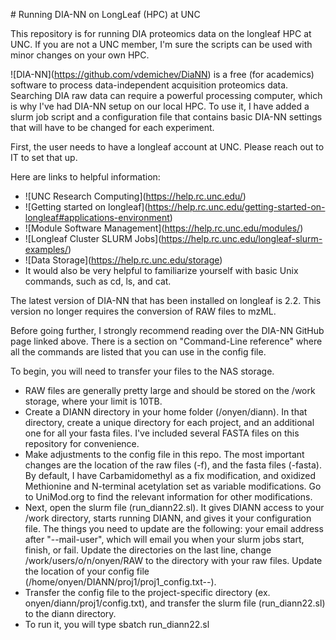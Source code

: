 \# Running DIA-NN on LongLeaf (HPC) at UNC



This repository is for running DIA proteomics data on the longleaf HPC at UNC. If you are not a UNC member, I'm sure the scripts can be used with minor changes on your own HPC.

!\[DIA-NN](https://github.com/vdemichev/DiaNN) is a free (for academics) software to process data-independent acquisition proteomics data. Searching DIA raw data can require a powerful processing computer, which is why I've had DIA-NN setup on our local HPC. To use it, I have added a slurm job script and a configuration file that contains basic DIA-NN settings that will have to be changed for each experiment.



First, the user needs to have a longleaf account at UNC. Please reach out to IT to set that up.

Here are links to helpful information:

* !\[UNC Research Computing](https://help.rc.unc.edu/)
* !\[Getting started on longleaf](https://help.rc.unc.edu/getting-started-on-longleaf#applications-environment)
* !\[Module Software Management](https://help.rc.unc.edu/modules/)
* !\[Longleaf Cluster SLURM Jobs](https://help.rc.unc.edu/longleaf-slurm-examples/)
* !\[Data Storage](https://help.rc.unc.edu/storage)
* It would also be very helpful to familiarize yourself with basic Unix commands, such as cd, ls, and cat.





The latest version of DIA-NN that has been installed on longleaf is 2.2. This version no longer requires the conversion of RAW files to mzML. 



Before going further, I strongly recommend reading over the DIA-NN GitHub page linked above. There is a section on "Command-Line reference" where all the commands are listed that you can use in the config file.



To begin, you will need to transfer your files to the NAS storage. 

* RAW files are generally pretty large and should be stored on the /work storage, where your limit is 10TB.
* Create a DIANN directory in your home folder (/onyen/diann). In that directory, create a unique directory for each project, and an additional one for all your fasta files. I've included several FASTA files on this repository for convenience. 
* Make adjustments to the config file in this repo. The most important changes are the location of the raw files (-f), and the fasta files (-fasta). By default, I have Carbamidomethyl as a fix modification, and oxidized Methionine and N-terminal acetylation set as variable modifications. Go to UniMod.org to find the relevant information for other modifications.
* Next, open the slurm file (run\_diann22.sl). It gives DIANN access to your /work directory, starts running DIANN, and gives it your configuration file. The things you need to update are the following: your email address after "--mail-user", which will email you when your slurm jobs start, finish, or fail. Update the directories on the last line, change /work/users/o/n/onyen/RAW to the directory with your raw files. Update the location of your config file (/home/onyen/DIANN/proj1/proj1\_config.txt--).
* Transfer the config file to the project-specific directory (ex. onyen/diann/proj1/config.txt), and transfer the slurm file (run\_diann22.sl) to the diann directory.
* To run it, you will type sbatch run\_diann22.sl






